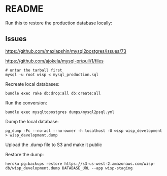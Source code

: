 # README

Run this to restore the production database locally:

## Issues

https://github.com/maxlapshin/mysql2postgres/issues/73

https://github.com/ajokela/mysql-pr/pull/1/files

```
# untar the tarball first
mysql -u root wisp < mysql_production.sql
```

Recreate local databases:

```
bundle exec rake db:drop:all db:create:all
```

Run the conversion:

```
bundle exec mysqltopostgres dumps/mysql2psql.yml
```

Dump the local database:

```
pg_dump -Fc --no-acl --no-owner -h localhost -U wisp wisp_development > wisp_development.dump
```

Upload the .dump file to S3 and make it public

Restore the dump:

```
heroku pg:backups restore https://s3-us-west-2.amazonaws.com/wisp-db/wisp_development.dump DATABASE_URL --app wisp-staging
```
